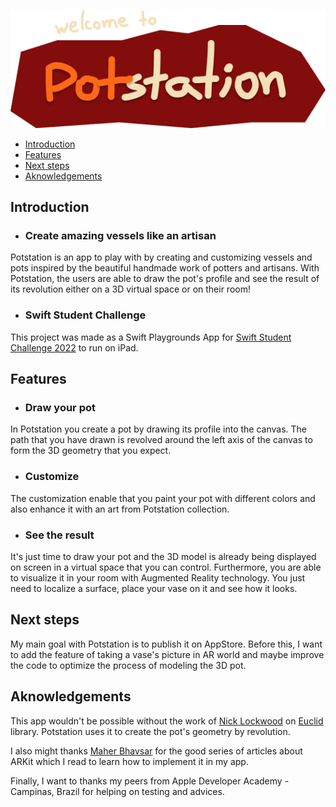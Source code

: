 
![Welcome to Potstation](./Potstation.swiftpm/Assets.xcassets/scene/heading.imageset/heading.png)

- [Introduction](#introduction)
- [Features](#features)
- [Next steps](#next-steps)
- [Aknowledgements](#aknowledgements)

## Introduction

- ### Create amazing vessels like an artisan

Potstation is an app to play with by creating and customizing vessels and pots inspired by the beautiful handmade work of potters and artisans. With Potstation, the users are able to draw the pot's profile and see the result of its revolution either on a 3D virtual space or on their room!

- ### Swift Student Challenge

This project was made as a Swift Playgrounds App for [Swift Student Challenge 2022](https://developer.apple.com/wwdc22/swift-student-challenge/) to run on iPad.

## Features

- ### Draw your pot

In Potstation you create a pot by drawing its profile into the canvas. The path that you have drawn is revolved around the left axis of the canvas to form the 3D geometry that you expect.

- ### Customize

The customization enable that you paint your pot with different colors and also enhance it with an art from Potstation collection.

- ### See the result

It's just time to draw your pot and the 3D model is already being displayed on screen in a virtual space that you can control. Furthermore, you are able to visualize it in your room with Augmented Reality technology. You just need to localize a surface, place your vase on it and see how it looks.

## Next steps

My main goal with Potstation is to publish it on AppStore. Before this, I want to add the feature of taking a vase's picture in AR world and maybe improve the code to optimize the process of modeling the 3D pot.

## Aknowledgements

This app wouldn't be possible without the work of [Nick Lockwood](https://github.com/nicklockwood) on [Euclid](https://github.com/nicklockwood/Euclid) library. Potstation uses it to create the pot's geometry by revolution.

I also might thanks [Maher Bhavsar](https://medium.com/@maherbhavsar) for the good series of articles about ARKit which I read to learn how to implement it in my app.

Finally, I want to thanks my peers from Apple Developer Academy - Campinas, Brazil for helping on testing and advices.